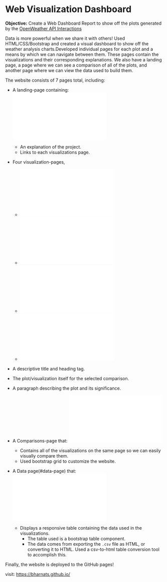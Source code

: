 # Web Visualization Dashboard
**Objective:** 
Create a Web Dashboard Report to show off the plots generated by the [OpenWeather API Interactions](https://github.com/bharnats/API_Interactions-WeatherPy)

Data is more powerful when we share it with others! Used HTML/CSS/Bootstrap and created a visual dashboard to show off the weather analysis charts.Developed individual pages for each plot and a means by which we can navigate between them. These pages contain the visualizations and their corresponding explanations. We also have a landing page, a page where we can see a comparison of all of the plots, and another page where we can view the data used to build them.

The website consists of 7 pages total, including:

* A landing-page containing: ![landing_page](index.html)
  * An explanation of the project.
  * Links to each visualizations page.
  
* Four visualization-pages, 
   * ![Max_Temp_Page](Max_Temp_Page.html)
   * ![humidity_Page](humidity.html)
   * ![Cloudiness_Page](Cloudiness.html)
   * ![wind_speed_Page](wind_speed.html)
* A descriptive title and heading tag.
* The plot/visualization itself for the selected comparison.
* A paragraph describing the plot and its significance.


* A Comparisons-page that: ![Plot_Comparison](plot_comparison.html)
  * Contains all of the visualizations on the same page so we can easily visually compare them.
  * Used bootstrap grid to customize the website.    
* A Data page(#data-page) that: ![landing_page](index.html)
  * Displays a responsive table containing the data used in the visualizations.
    * The table used is a bootstrap table component.
    * The data comes from exporting the `.csv` file as HTML, or converting it to HTML. Used a csv-to-html table conversion tool to accomplish this.
    
Finally, the website is deployed to the GitHub pages!

visit: https://bharnats.github.io/
